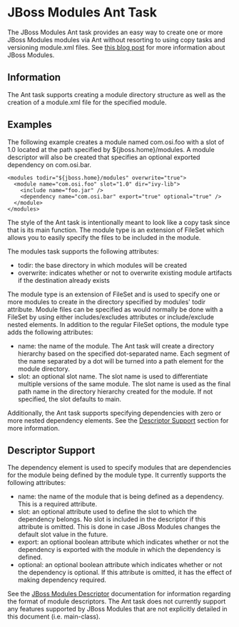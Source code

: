 JBoss Modules Ant Task
======================

The JBoss Modules Ant task provides an easy way to create one or more JBoss Modules modules via Ant without resorting to using copy tasks and versioning module.xml files. See [this blog post](http://relation.to/16904.lace) for more information about JBoss Modules.

Information
-----------
The Ant task supports creating a module directory structure as well as the creation of a module.xml file for the specified module. 

Examples
--------
The following example creates a module named com.osi.foo with a slot of 1.0 located at the path specified by ${jboss.home}/modules. A module descriptor will also be created that specifies an optional exported dependency on com.osi.bar.

	<modules todir="${jboss.home}/modules" overwrite="true">
	  <module name="com.osi.foo" slot="1.0" dir="ivy-lib">
	    <include name="foo.jar" />
	    <dependency name="com.osi.bar" export="true" optional="true" />
	  </module>
	</modules>

The style of the Ant task is intentionally meant to look like a copy task since that is its main function. The module type is an extension of FileSet which allows you to easily specify the files to be included in the module.

The modules task supports the following attributes:

* todir: the base directory in which modules will be created
* overwrite: indicates whether or not to overwrite existing module artifacts if the destination already exists

The module type is an extension of FileSet and is used to specify one or more modules to create in the directory specified by modules' todir attribute. Module files can be specified as would normally be done with a FileSet by using either includes/excludes attributes or include/exclude nested elements. In addition to the regular FileSet options, the module type adds the following attributes:

* name: the name of the module. The Ant task will create a directory hierarchy based on the specified dot-separated name. Each segment of the name separated by a dot will be turned into a path element for the module directory.
* slot: an optional slot name. The slot name is used to differentiate multiple versions of the same module. The slot name is used as the final path name in the directory hierarchy created for the module. If not specified, the slot defaults to main.

Additionally, the Ant task supports specifying dependencies with zero or more nested dependency elements. See the [Descriptor Support](#descriptor) section for more information.

<a id="descriptor"></a>Descriptor Support
------------------
The dependency element is used to specify modules that are dependencies for the module being defined by the module type. It currently supports the following attributes:

* name: the name of the module that is being defined as a dependency. This is a required attribute.
* slot: an optional attribute used to define the slot to which the dependency belongs. No slot is included in the descriptor if this attribute is omitted. This is done in case JBoss Modules changes the default slot value in the future.
* export: an optional boolean attribute which indicates whether or not the dependency is exported with the module in which the dependency is defined.
* optional: an optional boolean attribute which indicates whether or not the dependency is optional. If this attribute is omitted, it has the effect of making dependency required.

See the [JBoss Modules Descriptor](https://docs.jboss.org/author/display/MODULES/Module+descriptors) documentation for information regarding the format of module descriptors. The Ant task does not currently support any features supported by JBoss Modules that are not explicitly detailed in this document (i.e. main-class).